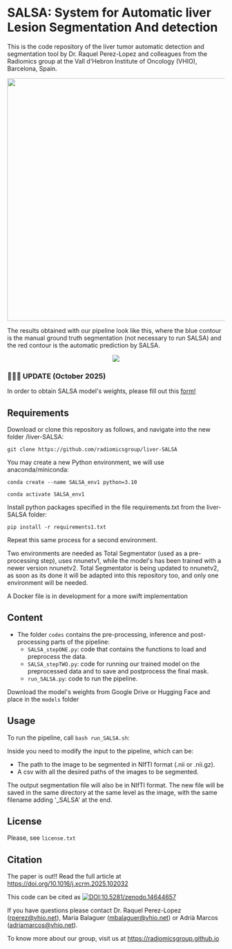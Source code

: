 # SALSA: System for Automatic liver Lesion Segmentation And detection

This is the code repository of the liver tumor automatic detection and segmentation tool by Dr. Raquel Perez-Lopez and colleagues from the Radiomics group at the Vall d'Hebron Institute of Oncology (VHIO), Barcelona, Spain.

<p align="center">
    <img src=imgs/workflow.png width="700" height="561.97">
</p>



The results obtained with our pipeline look like this, where the blue contour is the manual ground truth segmentation (not necessary to run SALSA) and the red contour is the automatic prediction by SALSA.


<p align="center">
    <img src=imgs/results.gif>
</p>


### 📢📢📢 **UPDATE (October 2025)** 

In order to obtain SALSA model's weights, please fill out this [form!](https://apps.docusign.com/api/maestro/v1/accounts/a17d1967-477b-4476-b7f3-c8d47b53a934/workflow_definitions/51999945-59bc-43c2-ba4a-2ce689d4f8cf/trigger?hash=ZjEwYWIwOGZmZDk3MWU0ZTg0NzI3MDg4Y2I2ZGVjMzFkMDdmYjI4NTc1ODU4MmM3OTgzN2M3MmIyZmZiNWI2NGNkMGM5ZDI0MjA4ZWIyZmZhZjdlYmJmOGQ2ZDU3OWRkZWE4YmZkYzhiYjMyYWRlYWQ3MWEyNTJjMjkyNjkyZWNhNGNmZWVmODhiMzNhMjMxODNmNjM3MTliOWZmNTBmOWJmMjNhMjk2M2VlNzdlN2M3ZmIxODA3MmJmODliNTVhNjcxMzQzN2E4Mzg3OTFjMDcxMWY0N2I2MDRjNGFkYWVlY2M1Y2Q3OGRlMGM3ODI3M2JlYmRlYzYwZGI2OTAwNA==)


## Requirements
Download or clone this repository as follows, and navigate into the new folder /liver-SALSA:

`git clone https://github.com/radiomicsgroup/liver-SALSA`

You may create a new Python environment, we will use anaconda/miniconda:

`conda create --name SALSA_env1 python=3.10`

`conda activate SALSA_env1`

Install python packages specified in the file requirements.txt from the liver-SALSA folder:

`pip install -r requirements1.txt`

Repeat this same process for a second environment.

Two environments are needed as Total Segmentator (used as a pre-processing step), uses nnunetv1, while the model's has been trained with a newer version nnunetv2. Total Segmentator is being updated to nnunetv2, as soon as its done it will be adapted into this repository too, and only one environment will be needed.


A Docker file is in development for a more swift implementation

## Content

- The folder `codes` contains the pre-processing, inference and post-processing parts of the pipeline: 
    - `SALSA_stepONE.py`: code that contains the functions to load and preprocess the data.
    - `SALSA_stepTWO.py`: code for running our trained model on the preprocessed data and to save and postprocess the final mask.
    - `run_SALSA.py`: code to run the pipeline.

Download the model's weights from Google Drive or Hugging Face and place in the `models` folder


## Usage
To run the pipeline, call `bash run_SALSA.sh`:

Inside you need to modify the input to the pipeline, which can be:
* The path to the image to be segmented in NIfTI format (.nii or .nii.gz). 
* A csv with all the desired paths of the images to be segmented.


The output segmentation file will also be in NIfTI format. The new file will be saved in the same directory at the same level as the image, with the same filename adding '_SALSA' at the end.


## License
Please, see `license.txt`


## Citation
The paper is out!! Read the full article at https://doi.org/10.1016/j.xcrm.2025.102032

This code can be cited as [![DOI:10.5281/zenodo.14644657](http://img.shields.io/badge/DOI-10.5281/zenodo.14644657-0E7FC0.svg)](https://doi.org/10.5281/zenodo.14644657)


If you have questions please contact Dr. Raquel Perez-Lopez (rperez@vhio.net), Maria Balaguer (mbalaguer@vhio.net) or Adrià Marcos (adriamarcos@vhio.net).

To know more about our group, visit us at https://radiomicsgroup.github.io